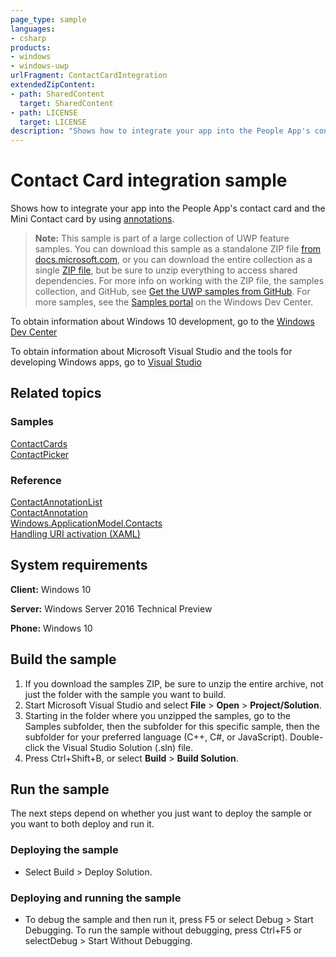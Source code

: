 ```yaml
---
page_type: sample
languages:
- csharp
products:
- windows
- windows-uwp
urlFragment: ContactCardIntegration
extendedZipContent:
- path: SharedContent
  target: SharedContent
- path: LICENSE
  target: LICENSE
description: "Shows how to integrate your app into the People App's contact card and the Mini Contact card."
---
```


<!---
  category: ContactsAndCalendar
  samplefwlink: http://go.microsoft.com/fwlink/?LinkID=703783
-->

# Contact Card integration sample

Shows how to integrate your app into the People App's contact card and the Mini Contact card by using 
[annotations](https://msdn.microsoft.com/library/windows/apps/windows.applicationmodel.contacts.contactannotationlist.aspx).

> **Note:** This sample is part of a large collection of UWP feature samples. 
> You can download this sample as a standalone ZIP file
> [from docs.microsoft.com](https://docs.microsoft.com/samples/microsoft/windows-universal-samples/contactcardintegration/),
> or you can download the entire collection as a single
> [ZIP file](https://github.com/Microsoft/Windows-universal-samples/archive/master.zip), but be 
> sure to unzip everything to access shared dependencies. For more info on working with the ZIP file, 
> the samples collection, and GitHub, see [Get the UWP samples from GitHub](https://aka.ms/ovu2uq). 
> For more samples, see the [Samples portal](https://aka.ms/winsamples) on the Windows Dev Center. 

To obtain information about Windows 10 development, go to the [Windows Dev Center](http://go.microsoft.com/fwlink/?LinkID=532421)

To obtain information about Microsoft Visual Studio and the tools for developing Windows apps, go to [Visual Studio](http://go.microsoft.com/fwlink/?LinkID=532422)

## Related topics

### Samples

[ContactCards](../ContactCards)  
[ContactPicker](../ContactPicker)  

### Reference

[ContactAnnotationList](https://msdn.microsoft.com/library/windows/apps/windows.applicationmodel.contacts.contactannotationlist.aspx)  
[ContactAnnotation](https://msdn.microsoft.com/library/windows/apps/windows.applicationmodel.contacts.contactannotation.aspx)  
[Windows.ApplicationModel.Contacts](http://msdn.microsoft.com/library/windows/apps/br225002)  
[Handling URI activation (XAML)](https://technet.microsoft.com/windowsserver/hh779670)  

## System requirements

**Client:** Windows 10 

**Server:** Windows Server 2016 Technical Preview

**Phone:** Windows 10 

## Build the sample

1. If you download the samples ZIP, be sure to unzip the entire archive, not just the folder with the sample you want to build. 
2. Start Microsoft Visual Studio and select **File** \> **Open** \> **Project/Solution**.
3. Starting in the folder where you unzipped the samples, go to the Samples subfolder, then the subfolder for this specific sample, then the subfolder for your preferred language (C++, C#, or JavaScript). Double-click the Visual Studio Solution (.sln) file.
4. Press Ctrl+Shift+B, or select **Build** \> **Build Solution**.

## Run the sample

The next steps depend on whether you just want to deploy the sample or you want to both deploy and run it.

### Deploying the sample

- Select Build > Deploy Solution. 

### Deploying and running the sample

- To debug the sample and then run it, press F5 or select Debug >  Start Debugging. To run the sample without debugging, press Ctrl+F5 or selectDebug > Start Without Debugging.
